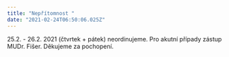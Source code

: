 ```yaml
---
title: "Nepřítomnost "
date: "2021-02-24T06:50:06.025Z"
---
```

25.2. - 26.2. 2021 (čtvrtek + pátek) neordinujeme. Pro akutní případy zástup MUDr. Fišer. Děkujeme za pochopení.